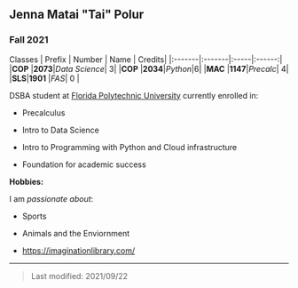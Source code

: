 ## Jenna Matai "Tai" Polur

### Fall 2021

Classes
| Prefix | Number | Name | Credits|
|:-------|:-------|:-----|:------:|
|**COP** |**2073**|_Data Science_| 3|
|**COP** |**2034**|_Python_|6|
|**MAC** |**1147**|_Precalc_| 4|
|**SLS**|**1901** |_FAS_| 0 |

DSBA student at [Florida Polytechnic University](https://www.floridapoly.edu) currently enrolled in: 

- Precalculus

- Intro to Data Science

- Intro to Programming with Python and Cloud infrastructure

- Foundation for academic success

**Hobbies:**

I am _passionate about_: 

- Sports

- Animals and the Enviornment

- https://imaginationlibrary.com/

***

> Last modified: 2021/09/22
